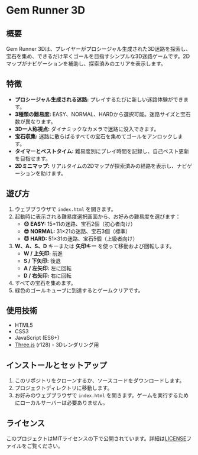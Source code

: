 # Gem Runner 3D

## 概要
Gem Runner 3Dは、プレイヤーがプロシージャル生成された3D迷路を探索し、宝石を集め、できるだけ早くゴールを目指すシンプルな3D迷路ゲームです。2Dマップがナビゲーションを補助し、探索済みのエリアを表示します。

## 特徴
-   **プロシージャル生成される迷路:** プレイするたびに新しい迷路体験ができます。
-   **3種類の難易度:** EASY、NORMAL、HARDから選択可能。迷路サイズと宝石数が異なります。
-   **3D一人称視点:** ダイナミックなカメラで迷路に没入できます。
-   **宝石収集:** 迷路に散らばるすべての宝石を集めてゴールをアンロックします。
-   **タイマーとベストタイム:** 難易度別にプレイ時間を記録し、自己ベスト更新を目指せます。
-   **2Dミニマップ:** リアルタイムの2Dマップが探索済みの経路を表示し、ナビゲーションを助けます。

## 遊び方
1.  ウェブブラウザで `index.html` を開きます。
2.  起動時に表示される難易度選択画面から、お好みの難易度を選びます：
    -   **😊 EASY:** 15×11の迷路、宝石2個（初心者向け）
    -   **😎 NORMAL:** 31×21の迷路、宝石3個（標準）
    -   **😈 HARD:** 51×31の迷路、宝石5個（上級者向け）
3.  **W、A、S、D** キーまたは **矢印キー** を使って移動および回転します。
    -   **W / 上矢印:** 前進
    -   **S / 下矢印:** 後退
    -   **A / 左矢印:** 左に回転
    -   **D / 右矢印:** 右に回転
4.  すべての宝石を集めます。
5.  緑色のゴールキューブに到達するとゲームクリアです。

## 使用技術
-   HTML5
-   CSS3
-   JavaScript (ES6+)
-   [Three.js](https://threejs.org/) (r128) - 3Dレンダリング用

## インストールとセットアップ
1.  このリポジトリをクローンするか、ソースコードをダウンロードします。
2.  プロジェクトディレクトリに移動します。
3.  お好みのウェブブラウザで `index.html` を開きます。ゲームを実行するためにローカルサーバーは必要ありません。

## ライセンス
このプロジェクトはMITライセンスの下で公開されています。詳細は[LICENSE](#license)ファイルをご覧ください。